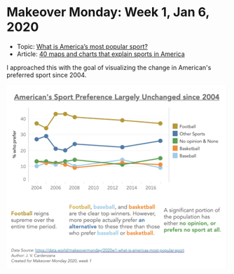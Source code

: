 # Makeover Monday: Week 1, Jan 6, 2020
* Topic: [What is America’s most popular sport?](https://data.world/makeovermonday/2020w1-what-is-americas-most-popular-sport)
* Article: [40 maps and charts that explain sports in America](https://www.vox.com/2014/10/14/6951261/sports-maps-charts)

I approached this with the goal of visualizing the change in American's preferred sport since 2004.

[![My Viz](preview.jpg)](https://public.tableau.com/views/AmericanSportsPreferences/Dashboard1?:display_count=y&:origin=viz_share_link)